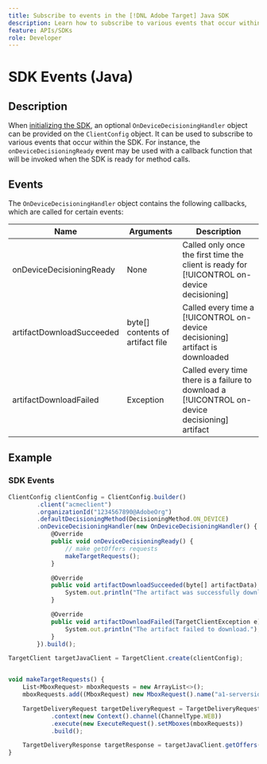 ```yaml
---
title: Subscribe to events in the [!DNL Adobe Target] Java SDK
description: Learn how to subscribe to various events that occur within the Java SDK using the [!UICONTROL OnDeviceDecisioningHandler] object.
feature: APIs/SDKs
role: Developer
---
```


# SDK Events (Java)

## Description

When [initializing the SDK](initialize-sdk.md), an optional `OnDeviceDecisioningHandler` object can be provided on the `ClientConfig` object. It can be used to subscribe to various events that occur within the SDK. For instance, the `onDeviceDecisioningReady` event may be used with a callback function that will be invoked when the SDK is ready for method calls.

## Events

The `OnDeviceDecisioningHandler` object contains the following callbacks, which are called for certain events:

|Name|Arguments|Description|
| --- | --- | --- |
|onDeviceDecisioningReady|None|Called only once the first time the client is ready for [!UICONTROL on-device decisioning]|
|artifactDownloadSucceeded|byte[] contents of artifact file|Called every time a [!UICONTROL on-device decisioning] artifact is downloaded|
|artifactDownloadFailed|Exception|Called every time there is a failure to download a [!UICONTROL on-device decisioning] artifact|

## Example

### SDK Events

```javascript {line-numbers="true"
ClientConfig clientConfig = ClientConfig.builder()
        .client("acmeclient")
        .organizationId("1234567890@AdobeOrg")
        .defaultDecisioningMethod(DecisioningMethod.ON_DEVICE)
        .onDeviceDecisioningHandler(new OnDeviceDecisioningHandler() {
            @Override
            public void onDeviceDecisioningReady() {
                // make getOffers requests
                makeTargetRequests();
            }

            @Override
            public void artifactDownloadSucceeded(byte[] artifactData) {
                System.out.println("The artifact was successfully downloaded.");
            }

            @Override
            public void artifactDownloadFailed(TargetClientException e) {
                System.out.println("The artifact failed to download.");
            }
        }).build();

TargetClient targetJavaClient = TargetClient.create(clientConfig);


void makeTargetRequests() {
    List<MboxRequest> mboxRequests = new ArrayList<>();
    mboxRequests.add((MboxRequest) new MboxRequest().name("a1-serverside-ab").index(1));

    TargetDeliveryRequest targetDeliveryRequest = TargetDeliveryRequest.builder()
            .context(new Context().channel(ChannelType.WEB))
            .execute(new ExecuteRequest().setMboxes(mboxRequests))
            .build();

    TargetDeliveryResponse targetResponse = targetJavaClient.getOffers(targetDeliveryRequest);
}
```